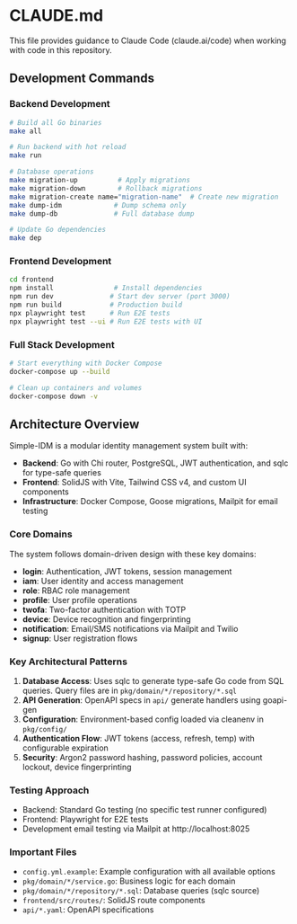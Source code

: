 # CLAUDE.md

This file provides guidance to Claude Code (claude.ai/code) when working with code in this repository.

## Development Commands

### Backend Development
```bash
# Build all Go binaries
make all

# Run backend with hot reload
make run

# Database operations
make migration-up          # Apply migrations
make migration-down        # Rollback migrations
make migration-create name="migration-name"  # Create new migration
make dump-idm             # Dump schema only
make dump-db              # Full database dump

# Update Go dependencies
make dep
```

### Frontend Development
```bash
cd frontend
npm install               # Install dependencies
npm run dev              # Start dev server (port 3000)
npm run build            # Production build
npx playwright test      # Run E2E tests
npx playwright test --ui # Run E2E tests with UI
```

### Full Stack Development
```bash
# Start everything with Docker Compose
docker-compose up --build

# Clean up containers and volumes
docker-compose down -v
```

## Architecture Overview

Simple-IDM is a modular identity management system built with:
- **Backend**: Go with Chi router, PostgreSQL, JWT authentication, and sqlc for type-safe queries
- **Frontend**: SolidJS with Vite, Tailwind CSS v4, and custom UI components
- **Infrastructure**: Docker Compose, Goose migrations, Mailpit for email testing

### Core Domains

The system follows domain-driven design with these key domains:
- **login**: Authentication, JWT tokens, session management
- **iam**: User identity and access management
- **role**: RBAC role management
- **profile**: User profile operations
- **twofa**: Two-factor authentication with TOTP
- **device**: Device recognition and fingerprinting
- **notification**: Email/SMS notifications via Mailpit and Twilio
- **signup**: User registration flows

### Key Architectural Patterns

1. **Database Access**: Uses sqlc to generate type-safe Go code from SQL queries. Query files are in `pkg/domain/*/repository/*.sql`
2. **API Generation**: OpenAPI specs in `api/` generate handlers using goapi-gen
3. **Configuration**: Environment-based config loaded via cleanenv in `pkg/config/`
4. **Authentication Flow**: JWT tokens (access, refresh, temp) with configurable expiration
5. **Security**: Argon2 password hashing, password policies, account lockout, device fingerprinting

### Testing Approach

- Backend: Standard Go testing (no specific test runner configured)
- Frontend: Playwright for E2E tests
- Development email testing via Mailpit at http://localhost:8025

### Important Files

- `config.yml.example`: Example configuration with all available options
- `pkg/domain/*/service.go`: Business logic for each domain
- `pkg/domain/*/repository/*.sql`: Database queries (sqlc source)
- `frontend/src/routes/`: SolidJS route components
- `api/*.yaml`: OpenAPI specifications